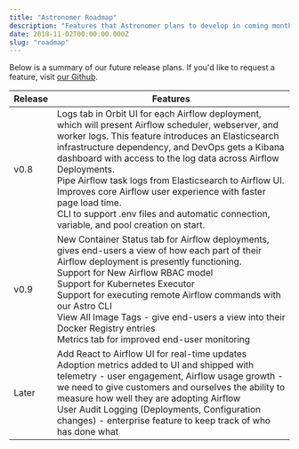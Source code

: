 ```yaml
---
title: "Astronomer Roadmap"
description: "Features that Astronomer plans to develop in coming months."
date: 2018-11-02T00:00:00.000Z
slug: "roadmap"
---
```


Below is a summary of our future release plans. If you'd like to request a feature,
visit [our Github](https://github.com/astronomer/astronomer/issues).

| Release | Features |
|---------------------------|------------|
| v0.8 | Logs tab in Orbit UI for each Airflow deployment, which will present Airflow scheduler, webserver, and worker logs. This feature introduces an Elasticsearch infrastructure dependency, and DevOps gets a Kibana dashboard with access to the log data across Airflow Deployments.<br />Pipe Airflow task logs from Elasticsearch to Airflow UI. Improves core Airflow user experience with faster page load time.<br />CLI to support .env files and automatic connection, variable, and pool creation on start.|
| v0.9 | New Container Status tab for Airflow deployments, gives end-users a view of how each part of their Airflow deployment is presently functioning.<br />Support for New Airflow RBAC model<br />Support for Kubernetes Executor<br />Support for executing remote Airflow commands with our Astro CLI<br />View All Image Tags - give end-users a view into their Docker Registry entries<br />Metrics tab for improved end-user monitoring |
| Later | Add React to Airflow UI for real-time updates<br />Adoption metrics added to UI and shipped with telemetry - user engagement, Airflow usage growth - we need to give customers and ourselves the ability to measure how well they are adopting Airflow<br />User Audit Logging (Deployments, Configuration changes) - enterprise feature to keep track of who has done what |
